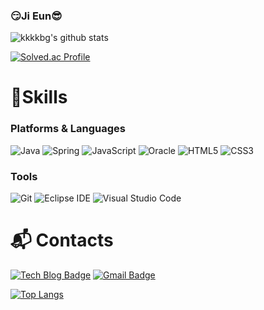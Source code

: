 ### 😏Ji Eun😎

![kkkkbg's github stats](https://github-readme-stats.vercel.app/api?username=kkkkbg&show_icons=true)

<!-- [![Solved.ac Profile](http://mazassumnida.wtf/api/v2/generate_badge?boj=ezplz)](https://solved.ac/ezplz/) -->
[![Solved.ac Profile](http://mazassumnida.wtf/api/mini/generate_badge?boj=ezplz)](https://solved.ac/ezplz/)

<!-- **kkkkbg/kkkkbg** is a ✨ _special_ ✨ repository because its `README.md` (this file) appears on your GitHub profile. -->

# 💪Skills
### Platforms & Languages
![Java](https://img.shields.io/badge/Java-007396.svg?&style=for-the-badge&logo=Java&logoColor=white)
![Spring](https://img.shields.io/badge/Spring-6DB33F.svg?&style=for-the-badge&logo=Spring&logoColor=white)
![JavaScript](https://img.shields.io/badge/JavaScript-F7DF1E.svg?&style=for-the-badge&logo=JavaScript&logoColor=white)
![Oracle](https://img.shields.io/badge/Oracle-F80000.svg?&style=for-the-badge&logo=Oracle&logoColor=white)
![HTML5](https://img.shields.io/badge/HTML5-E34F26.svg?&style=for-the-badge&logo=HTML5&logoColor=white)
![CSS3](https://img.shields.io/badge/CSS3-1572B6.svg?&style=for-the-badge&logo=CSS3&logoColor=white)
<!-- ![표시할이름](https://img.shields.io/badge/표시할이름-색상?style=for-the-badge&logo=기술스택아이콘&logoColor=white) -->

### Tools
![Git](https://img.shields.io/badge/Git-F05032.svg?&style=for-the-badge&logo=Git&logoColor=white)
![Eclipse IDE](https://img.shields.io/badge/Eclipse%20IDE-2C2255.svg?&style=for-the-badge&logo=Eclipse%20IDE&logoColor=white)
![Visual Studio Code](https://img.shields.io/badge/Visual%20Studio%20Code-007ACC.svg?&style=for-the-badge&logo=Visual%20Studio%20Code&logoColor=white)

 
# :mailbox_with_mail: Contacts
[![Tech Blog Badge](http://img.shields.io/badge/-Tech%20blog-black?style=flat-square&logo=github&link=https://x0xa.tistory.com/)](https://x0xa.tistory.com/)
[![Gmail Badge](https://img.shields.io/badge/Gmail-d14836?style=flat-square&logo=Gmail&logoColor=white&link=mailto:kkkkbg52@gmail.com)](mailto:kkkkbg52@gmail.com)

[![Top Langs](https://github-readme-stats.vercel.app/api/top-langs/?username=kkkkbg)](https://github.com/kkkkbg/github-readme-stats)
